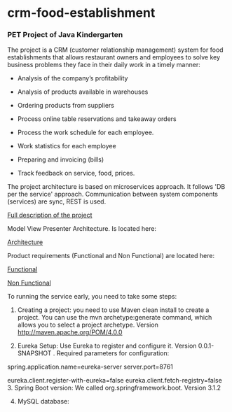 # crm-food-establishment

### PET Project of Java Kindergarten

The project is a CRM (customer relationship management) system for food establishments that allows restaurant owners and employees to solve key business problems they face in their daily work in a timely manner:
    
* Analysis of the company’s profitability

* Analysis of products available in warehouses

* Ordering products from suppliers

* Process online table reservations and takeaway orders

* Process the work schedule for each employee.

* Work statistics for each employee

* Preparing and invoicing (bills)

* Track feedback on service, food, prices.


The project architecture is based on microservices approach. It follows 'DB per the service' approach.
Communication between system components (services) are sync, REST is used.

[Full description of the project](https://docs.google.com/document/d/1ukXwbbVWVgMsnx_iHVCGbTTp5z1j9K2WF8orbK0ez7E/edit)

Model View Presenter Architecture. Is located here: 

[Architecture](https://docs.google.com/document/d/1wnfXWRxNdMSoB173JtJNFRSd3XVxfZph8C1fQOcTKiY/edit)

Product requirements (Functional and Non Functional) are located here:

[Functional](https://docs.google.com/document/d/1ukXwbbVWVgMsnx_iHVCGbTTp5z1j9K2WF8orbK0ez7E/edit)

[Non Functional](https://docs.google.com/document/d/1bnIqMXma340uexmaUAD9UcVyvBcUUq_fvoodJ5vfYnw/edit)

To running the service early, you need to take some steps:
1. Creating a project: you need to use Maven clean install to create a project. You can use the mvn archetype:generate command, which allows you to select a project archetype. Version http://maven.apache.org/POM/4.0.0

2. Eureka Setup: Use Eureka to register and configure it. Version 0.0.1-SNAPSHOT . Required parameters for configuration:

spring.application.name=eureka-server
server.port=8761

eureka.client.register-with-eureka=false
eureka.client.fetch-registry=false
3. Spring Boot version: We called org.springframework.boot. Version 3.1.2

4. MySQL database:



